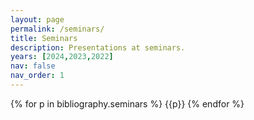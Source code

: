 ```yaml
---
layout: page
permalink: /seminars/
title: Seminars
description: Presentations at seminars.
years: [2024,2023,2022]
nav: false
nav_order: 1
---
```

<!-- _pages/seminars.md -->
<div class="publications">

{% for p in bibliography.seminars %}
  {{p}}
{% endfor %}

</div>
